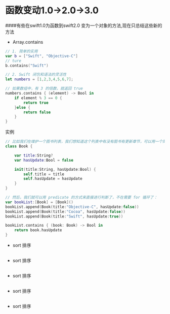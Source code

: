 # 函数变动1.0->2.0->3.0

####有些在swift1.0为函数到swift2.0 变为一个对象的方法,现在只总结这些新的方法

- Array.contains

``` swift
// 1. 简单的实用
var b = ["Swift", "Objective-C"]
// ture
b.contains("Swift")

// 2. Swift 闭包和语法的灵活性
let numbers = [1,2,3,4,5,6,7];

// 如果数组中，有 3 的倍数，就返回 true
numbers.contains { (element) -> Bool in
    if element % 3 == 0 {
        return true
    }else {
        return false
    }
}

```
实例

``` swift
// 比如我们在维护一个图书列表，我们想知道这个列表中有没有图书有更新章节，可以用一个简单的模型来表示图书：
class Book {

    var title:String?
    var hasUpdate:Bool = false

    init(title:String, hasUpdate:Bool) {
        self.title = title
        self.hasUpdate = hasUpdate
    }
}

// 然后，我们就可以用 predicate 的方式来直接进行判断了，不在需要 for 循环了：
var bookList:[Book] = [Book]()
bookList.append(Book(title:"Objective-C", hasUpdate:false))
bookList.append(Book(title:"Cocoa", hasUpdate:false))
bookList.append(Book(title:"Swift", hasUpdate:true))

bookList.contains { (book: Book) -> Bool in
    return book.hasUpdate
}

```



- sort 排序

``` swift

```


- sort 排序

``` swift

```

- sort 排序

``` swift

```


- sort 排序

``` swift

```

- sort 排序

``` swift

```

